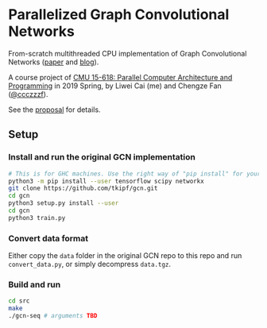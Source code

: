 # Parallelized Graph Convolutional Networks
From-scratch multithreaded CPU implementation of Graph Convolutional Networks ([paper](https://arxiv.org/pdf/1609.02907.pdf) and [blog](http://tkipf.github.io/graph-convolutional-networks/)).

A course project of [CMU 15-618: Parallel Computer Architecture and Programming](http://www.cs.cmu.edu/~418/) in 2019 Spring, by Liwei Cai (me) and Chengze Fan ([@ccczzzf](https://github.com/ccczzzf)).

See the [proposal](https://github.com/cai-lw/parallel-gcn/blob/master/reports/proposal.pdf) for details.

## Setup

### Install and run the original GCN implementation

```sh
# This is for GHC machines. Use the right way of "pip install" for your environment on other machines.
python3 -m pip install --user tensorflow scipy networkx
git clone https://github.com/tkipf/gcn.git
cd gcn
python3 setup.py install --user
cd gcn
python3 train.py
```

### Convert data format

Either copy the `data` folder in the original GCN repo to this repo and run `convert_data.py`, or simply decompress `data.tgz`.

### Build and run

```sh
cd src
make
./gcn-seq # arguments TBD
```
